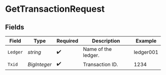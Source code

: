 # GetTransactionRequest


## Fields

| Field               | Type                | Required            | Description         | Example             |
| ------------------- | ------------------- | ------------------- | ------------------- | ------------------- |
| `Ledger`            | *string*            | :heavy_check_mark:  | Name of the ledger. | ledger001           |
| `Txid`              | *BigInteger*        | :heavy_check_mark:  | Transaction ID.     | 1234                |